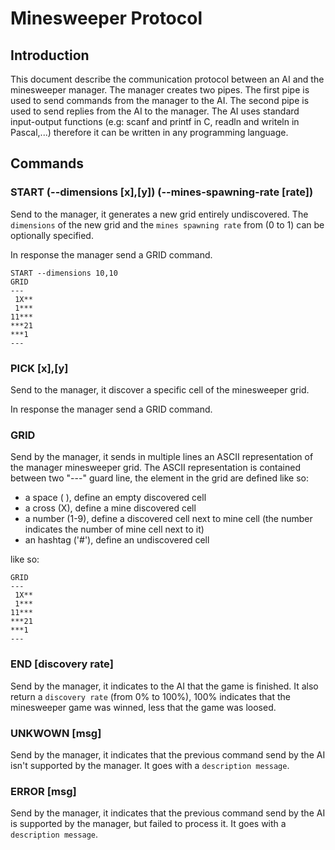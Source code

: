 # Minesweeper Protocol

## Introduction

This document describe the communication protocol between an AI and the minesweeper manager.
The manager creates two pipes. The first pipe is used to send commands from the manager to the AI.
The second pipe is used to send replies from the AI to the manager.
The AI uses standard input-output functions (e.g: scanf and printf in C, readln and writeln in Pascal,...)
therefore it can be written in any programming language.

## Commands

### START (--dimensions [x],[y]) (--mines-spawning-rate [rate])
Send to the manager, it generates a new grid entirely undiscovered.
The `dimensions` of the new grid and the `mines spawning rate` from (0 to 1) can be optionally specified.

In response the manager send a GRID command.

```
START --dimensions 10,10
GRID
---
 1X**
 1***
11***
***21
***1 
---
```

### PICK [x],[y]
Send to the manager, it discover a specific cell of the minesweeper grid.

In response the manager send a GRID command.

### GRID
Send by the manager, it sends in multiple lines an ASCII representation of the manager minesweeper grid.
The ASCII representation is contained between two "---" guard line, the element in the grid are defined like so:
  - a space ( ), define an empty discovered cell
  - a cross (X), define a mine discovered cell
  - a number (1-9), define a discovered cell next to mine cell (the number indicates the number of mine cell next to it)
  - an hashtag ('#'), define an undiscovered cell

like so:
```
GRID
---
 1X**
 1***
11***
***21
***1 
---
```

### END [discovery rate]
Send by the manager, it indicates to the AI that the game is finished.
It also return a `discovery rate` (from 0% to 100%), 100% indicates that the minesweeper
game was winned, less that the game was loosed.

### UNKWOWN [msg]
Send by the manager, it indicates that the previous command send by the AI isn't supported
by the manager. It goes with a `description message`.

### ERROR [msg]
Send by the manager, it indicates that the previous command send by the AI is supported
by the manager, but failed to process it. It goes with a `description message`.